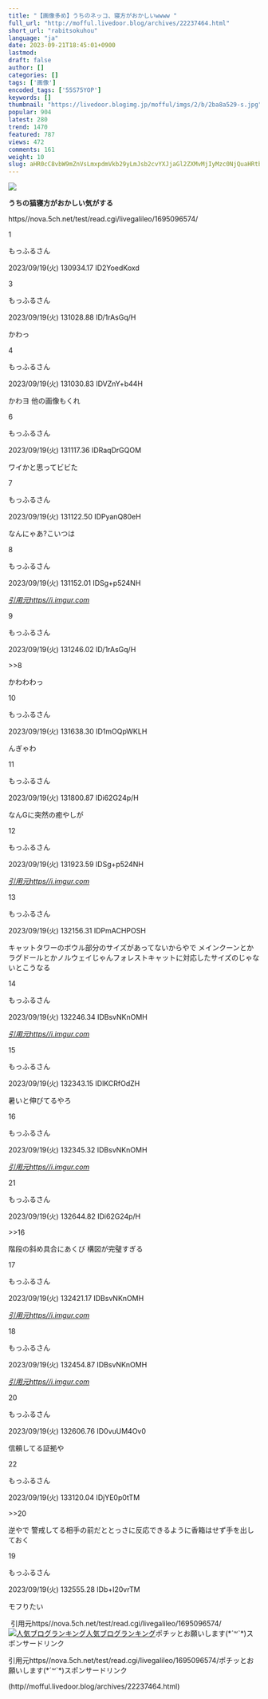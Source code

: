 ```yaml
---
title: "【画像多め】うちのネッコ、寝方がおかしいwwww "
full_url: "http://mofful.livedoor.blog/archives/22237464.html"
short_url: "rabitsokuhou"
language: "ja"
date: 2023-09-21T18:45:01+0900
lastmod: 
draft: false
author: []
categories: []
tags: ['画像']
encoded_tags: ['55S75YOP']
keywords: []
thumbnail: "https://livedoor.blogimg.jp/mofful/imgs/2/b/2ba8a529-s.jpg"
popular: 904
latest: 280
trend: 1470
featured: 787
views: 472
comments: 161
weight: 10
slug: aHR0cC8vbW9mZnVsLmxpdmVkb29yLmJsb2cvYXJjaGl2ZXMvMjIyMzc0NjQuaHRtbA==
---
```


![](https://livedoor.blogimg.jp/mofful/imgs/2/b/2ba8a529-s.jpg)

<div><p><b><p>うちの猫寝方がおかしい気がする</p></b> https//nova.5ch.net/test/read.cgi/livegalileo/1695096574/</p><p class='t_h'>1 <p>もっふるさん</p> <p> 2023/09/19(火) 130934.17 ID2YoedKoxd</p></p><p class='t_h'>3 <p>もっふるさん</p> <p> 2023/09/19(火) 131028.88 ID/1rAsGq/H</p></p> <p class='t_b'> かわっ </p> <p class='t_h'>4 <p>もっふるさん</p> <p> 2023/09/19(火) 131030.83 IDVZnY+b44H</p></p> <p class='t_b'> かわヨ 他の画像もくれ </p> <p class='t_h'>6 <p>もっふるさん</p> <p> 2023/09/19(火) 131117.36 IDRaqDrGQOM</p></p> <p class='t_b'> ワイかと思ってビビた </p> <p class='t_h'>7 <p>もっふるさん</p> <p> 2023/09/19(火) 131122.50 IDPyanQ80eH</p></p> <p class='t_b'> なんにゃあ?こいつは </p> <p class='t_h'>8 <p>もっふるさん</p> <p> 2023/09/19(火) 131152.01 IDSg+p524NH</p></p> <a href='https//i.imgur.com/oJLDl6q.jpg' target='_blank' title=''><i><p>引用元https//i.imgur.com</p></i></a> <p class='t_h t_i'>9 <p>もっふるさん</p> <p> 2023/09/19(火) 131246.02 ID/1rAsGq/H</p></p> <p class='t_b t_i'> <p class='anchor'>>>8</p> かわわわっ </p> <p class='t_h'>10 <p>もっふるさん</p> <p> 2023/09/19(火) 131638.30 ID1mOQpWKLH</p></p> <p class='t_b'> んぎゃわ </p> <p class='t_h'>11 <p>もっふるさん</p> <p> 2023/09/19(火) 131800.87 IDi62G24p/H</p></p> <p class='t_b'> なんGに突然の癒やしが </p> <p class='t_h'>12 <p>もっふるさん</p> <p> 2023/09/19(火) 131923.59 IDSg+p524NH</p></p> <a href='https//i.imgur.com/K6Ngrda.jpg' target='_blank' title=''><i><p>引用元https//i.imgur.com</p></i></a> <p class='t_h'>13 <p>もっふるさん</p> <p> 2023/09/19(火) 132156.31 IDPmACHPOSH</p></p> <p class='t_b'> キャットタワーのボウル部分のサイズがあってないからやで メインクーンとかラグドールとかノルウェイじゃんフォレストキャットに対応したサイズのじゃないとこうなる </p> <p class='t_h'>14 <p>もっふるさん</p> <p> 2023/09/19(火) 132246.34 IDBsvNKnOMH</p></p> <a href='https//i.imgur.com/tGL9Ztu.jpeg' target='_blank' title=''><i><p>引用元https//i.imgur.com</p></i></a> <p class='t_h'>15 <p>もっふるさん</p> <p> 2023/09/19(火) 132343.15 IDlKCRfOdZH</p></p> <p class='t_b'> 暑いと伸びてるやろ </p> <p class='t_h'>16 <p>もっふるさん</p> <p> 2023/09/19(火) 132345.32 IDBsvNKnOMH</p></p> <a href='https//i.imgur.com/XcTg9he.jpeg' target='_blank' title=''><i><p>引用元https//i.imgur.com</p></i></a> <p class='t_h t_i'>21 <p>もっふるさん</p> <p> 2023/09/19(火) 132644.82 IDi62G24p/H</p></p> <p class='t_b t_i'> <p class='anchor'>>>16</p> 階段の斜め具合にあくび 構図が完璧すぎる </p> <p class='t_h'>17 <p>もっふるさん</p> <p> 2023/09/19(火) 132421.17 IDBsvNKnOMH</p></p> <a href='https//i.imgur.com/wAeLF4r.jpeg' target='_blank' title=''><i><p>引用元https//i.imgur.com</p></i></a> <p class='t_h'>18 <p>もっふるさん</p> <p> 2023/09/19(火) 132454.87 IDBsvNKnOMH</p></p> <a href='https//i.imgur.com/165C9Pp.jpeg' target='_blank' title=''><i><p>引用元https//i.imgur.com</p></i></a> <p class='t_h'>20 <p>もっふるさん</p> <p> 2023/09/19(火) 132606.76 ID0vuUM4Ov0</p></p> <p class='t_b'> 信頼してる証拠や </p> <p class='t_h t_i'>22 <p>もっふるさん</p> <p> 2023/09/19(火) 133120.04 IDjYE0p0tTM</p></p> <p class='t_b t_i'> <p class='anchor'>>>20</p> 逆やで 警戒してる相手の前だととっさに反応できるように香箱はせず手を出しておく </p> <p class='t_h'>19 <p>もっふるさん</p> <p> 2023/09/19(火) 132555.28 IDb+I20vrTM</p></p> <p class='t_b'> モフりたい </p> <img alt='' src='https//www13.a8.net/0.gif?a8mat=3BDUGQ+4RHMA+2HOM+BWGDT' height='1' width='1' border='0'> 引用元https//nova.5ch.net/test/read.cgi/livegalileo/1695096574/<a href='//blog.with2.net/link/?2036932'><img src='https//blog.with2.net/img/banner/banner_21.gif' title='人気ブログランキング'></a><a href='//blog.with2.net/link/?2036932'>人気ブログランキング</a>ポチッとお願いします(*´꒳`*)スポンサードリンク<img border='0' width='1' height='1' src='https//www11.a8.net/0.gif?a8mat=3BDUGQ+4RHMA+2HOM+BS629' alt=''> <p>引用元https//nova.5ch.net/test/read.cgi/livegalileo/1695096574/ポチッとお願いします(*´꒳`*)スポンサードリンク</p></div>

(http//mofful.livedoor.blog/archives/22237464.html)
